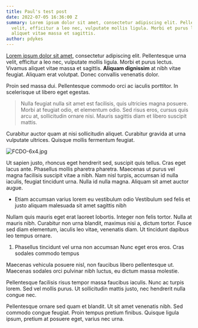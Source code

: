 ```yaml
---
title: Paul's test post
date: 2022-07-05 16:36:00 Z
summary: Lorem ipsum dolor sit amet, consectetur adipiscing elit. Pellentesque urna
  velit, efficitur a leo nec, vulputate mollis ligula. Morbi et purus lectus. Vivamus
  aliquet vitae massa et sagittis.
author: pdykes
---
```


[Lorem ipsum dolor sit amet](https://lipsum.com/), consectetur adipiscing elit. Pellentesque urna velit, efficitur a leo nec, vulputate mollis ligula. Morbi et purus lectus. Vivamus aliquet vitae massa et sagittis. **Aliquam dignissim** at nibh vitae feugiat. Aliquam erat volutpat. Donec convallis venenatis dolor. 

Proin sed massa dui. Pellentesque commodo orci ac iaculis porttitor. In scelerisque ut libero eget egestas. 

> Nulla feugiat nulla sit amet est facilisis, quis ultricies magna posuere. Morbi at feugiat odio, et elementum odio. Sed risus eros, cursus quis arcu at, sollicitudin ornare nisi. Mauris sagittis diam et libero suscipit mattis. 

Curabitur auctor quam at nisi sollicitudin aliquet. Curabitur gravida at urna vulputate ultrices. Quisque mollis fermentum feugiat.

![FCDO-6x4.jpg](/uploads/FCDO-6x4.jpg)

Ut sapien justo, rhoncus eget hendrerit sed, suscipit quis tellus. Cras eget lacus ante. Phasellus mollis pharetra pharetra. Maecenas ut purus vel magna facilisis suscipit vitae a nibh. Nam nisl turpis, accumsan id nulla iaculis, feugiat tincidunt urna. Nulla id nulla magna. Aliquam sit amet auctor augue. 

* Etiam accumsan varius lorem
eu vestibulum odio
Vestibulum sed felis et justo aliquam malesuada sit amet sagittis nibh 

Nullam quis mauris eget erat laoreet lobortis. Integer non felis tortor. Nulla at mauris nibh. Curabitur non urna blandit, maximus nisi a, dictum tortor. Fusce sed diam elementum, iaculis leo vitae, venenatis diam. Ut tincidunt dapibus leo tempus ornare.

1. Phasellus tincidunt vel urna non accumsan
Nunc eget eros eros. Cras sodales commodo tempus

Maecenas vehicula posuere nisl, non faucibus libero pellentesque ut. Maecenas sodales orci pulvinar nibh luctus, eu dictum massa molestie. 

Pellentesque facilisis risus tempor massa faucibus iaculis. Nunc ac turpis lorem. Sed vel mollis purus. Ut sollicitudin mattis justo, nec hendrerit nulla congue nec. 

Pellentesque ornare sed quam et blandit. Ut sit amet venenatis nibh. Sed commodo congue feugiat. Proin tempus pretium finibus. Quisque ligula ipsum, pretium at posuere eget, varius nec urna.